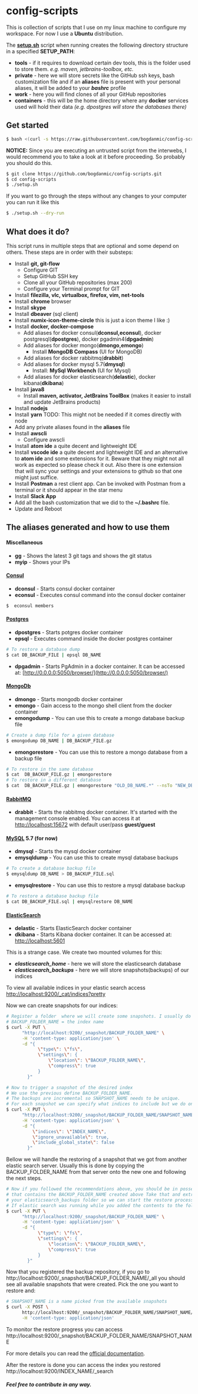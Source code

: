 config-scripts
==============

This is collection of scripts that I use on my linux machine to configure my
workspace. For now I use a **Ubuntu** distribution.

The [**setup.sh**](setup.sh) script when running creates the following directory 
structure in a specified **SETUP_PATH**:
 - **tools** - if it requires to download certain dev tools, this is the folder 
 used to store them. *e.g. maven, jetbrains-toolbox, etc.*
 - **private** - here we will store secrets like the GitHub ssh keys, bash 
 customization file and if an **aliases** file is present with your personal 
 aliases, it will be added to your ***bashrc*** profile
 - **work** - here you will find clones of all your GitHub repositories
 - **containers** - this will be the home directory where any **docker** services 
 used will hold their data *(e.g. dpostgres will store the databases there)*

Get started
------------
 ```bash
 $ bash <(curl -s https://raw.githubusercontent.com/bogdanmic/config-scripts/master/setup.sh)
 ```
 **NOTICE:** Since you are executing an untrusted script from the interwebs, I
 would recommend you to take a look at it before proceeding. So probably you
 should do this.
 ```bash
 $ git clone https://github.com/bogdanmic/config-scripts.git
 $ cd config-scripts
 $ ./setup.sh
 ```
If you want to go through the steps without any changes to your computer you can 
run it like this
 ```bash
 $ ./setup.sh --dry-run
 ```

What does it do?
------------
This script runs in multiple steps that are optional and some depend on others. 
These steps are in order with their substeps:
- Install **git, git-flow**
  - Configure  GIT
  - Setup GitHub SSH key
  - Clone all your GitHub repositories (max 200)
  - Configure your Terminal prompt for GIT
- Install **filezilla, vlc, virtualbox, firefox, vim, net-tools**
- Install **chrome** browser
- Install **skype**
- Install **dbeaver** (sql client)
- Install **numix-icon-theme-circle** this is just a icon theme I like :)
- Install **docker, docker-compose**
  - Add aliases for docker consul(**dconsul,econsul**), 
  docker postgresql(**dpostgres**), docker pgadmin4(**dpgadmin**)
  - Add aliases for docker mongo(**dmongo,emongo**)
    - Install **MongoDB Compass** (UI for MongoDB)
  - Add aliases for docker rabbitmq(**drabbit**)
  - Add aliases for docker mysql 5.7(**dmysql**)
    - Install: **MySql Workbench** (UI for Mysql)
  - Add aliases for docker elasticsearch(**delastic**),  docker kibana(**dkibana**)
- Install **java8**
  - Install **maven, activator, JetBrains ToolBox** (makes it easier to install and
  update JetBrains products)
- Install **nodejs**
- Install **yarn** TODO: This might not be needed if it comes directly with node
- Add any private aliases found in the **aliases** file
- Install **awscli**
  - Configure awscli
- Install **atom ide** a quite decent and lightweight IDE
- Install **vscode ide** a quite decent and lightweight IDE and an alternative 
to **atom ide** and some extensions for it. Beware that they might not all work 
as expected so please check it out. Also there is one extension that will sync 
your settings and your extensions to github so that one might just suffice.
- Install **Postman** a rest client app. Can be invoked with Postman from a 
terminal or it should appear in the star menu
- Install **Slack App**
- Add all the bash customization that we did to the **~/.bashrc** file.
- Update and Reboot

The aliases generated and how to use them
------------
#### Miscellaneous
- **gg** - Shows the latest 3 git tags and shows the git status
- **myip** - Shows your IPs

#### [Consul](https://www.consul.io/)
- **dconsul** - Starts consul docker container
- **econsul** - Executes consul command into the consul docker container
```bash
$  econsul members
```

#### [Postgres](https://www.postgresql.org/)
- **dpostgres** - Starts potgres docker container
- **epsql** - Executes command inside the docker postgres container
```bash
# To restore a database dump
$ cat DB_BACKUP_FILE | epsql DB_NAME
```
- **dpgadmin** - Starts PgAdmin in a docker container. It can be accessed at: 
[http://0.0.0.0:5050/browser/](http://0.0.0.0:5050/browser/)

#### [MongoDb](https://www.mongodb.com/)
- **dmongo** - Starts mongodb docker container
- **emongo** - Gain access to the mongo shell client from the docker container
- **emongodump** - You can use this to create a mongo database backup file
```bash
# Create a dump file for a given database
$ emongodump DB_NAME | DB_BACKUP_FILE.gz
```
- **emongorestore** - You can use this to restore a mongo database from a backup file
```bash
# To restore in the same database
$ cat  DB_BACKUP_FILE.gz | emongorestore
# To restore in a different database
$ cat  DB_BACKUP_FILE.gz | emongorestore "OLD_DB_NAME.*" --nsTo "NEW_DB_NAME.*"
```

#### [RabbitMQ](https://www.rabbitmq.com/)
- **drabbit** - Starts the rabbitmq docker container. It's started with the 
management console enabled. You can access it at [http://localhost:15672](http://localhost:15672) 
with default user/pass **guest/guest**

#### [MySQL](https://www.mysql.com/) 5.7 (for now)
- **dmysql** - Starts the mysql docker container
- **emysqldump** - You can use this to create mysql database backups
```bash
# To create a database backup file
$ emysqldump DB_NAME > DB_BACKUP_FILE.sql
```
- **emysqlrestore** - You can use this to restore a mysql database backup
```bash
# To restore a database backup file
$ cat DB_BACKUP_FILE.sql | emysqlrestore DB_NAME
```

#### [ElasticSearch](https://www.elastic.co/products/elasticsearch/)
- **delastic** - Starts ElasticSearch docker container
- **dkibana** - Starts Kibana docker container. It can be accessed at: 
[http://localhost:5601](http://localhost:5601)

This is a strange case. We create two mounted volumes for this:
- ***elasticsearch_home*** - here we will store the elasticsearch database
- ***elasticsearch_backups*** - here we will store snapshots(backups) of our indices

To view all available indices in your elastic search access 
[http://localhost:9200/_cat/indices?pretty](http://localhost:9200/_cat/indices?pretty)

Now we can create snapshots for our indices:
```bash
# Register a folder  where we will create some snapshots. I usually do a folder for each  index
# BACKUP_FOLDER_NAME = the index name
$ curl -X PUT \
      "http://localhost:9200/_snapshot/BACKUP_FOLDER_NAME" \
      -H 'content-type: application/json' \
      -d "{
            \"type\": \"fs\",
            \"settings\": {
                \"location\": \"BACKUP_FOLDER_NAME\",
                \"compress\": true
            }
        }"

# Now to trigger a snapshot of the desired index
# We use the previous define BACKUP_FOLDER_NAME.
# The backups are incremental so SNAPSHOT_NAME needs to be unique.
# For each snapshot we can specify what indices to include but we do only one INDEX_NAME
$ curl -X PUT \
      "http://localhost:9200/_snapshot/BACKUP_FOLDER_NAME/SNAPSHOT_NAME?wait_for_completion=true" \
      -H 'content-type: application/json' \
      -d "{
          \"indices\": \"INDEX_NAME\",
          \"ignore_unavailable\": true,
          \"include_global_state\": false
        }"
```
Bellow we will handle the restoring of a snapshot that we got from another elastic search server.
Usually this is done by copying the BACKUP_FOLDER_NAME from that server onto the new one and following the next steps.
```bash
# Now if you followed the recommendations above, you should be in possession of a tar/zip file
# that contains the BACKUP_FOLDER_NAME created above Take that and extract it into
# your elasticsearch_backups folder so we can start the restore process.
# If elastic search was running while you added the contents to the folder, you need to restart it.
$ curl -X PUT \
      "http://localhost:9200/_snapshot/BACKUP_FOLDER_NAME" \
      -H 'content-type: application/json' \
      -d "{
            \"type\": \"fs\",
            \"settings\": {
                \"location\": \"BACKUP_FOLDER_NAME\",
                \"compress\": true
            }
        }"
```
Now that you registered the backup repository, if you go to http://localhost:9200/_snapshot/BACKUP_FOLDER_NAME/_all you should see all available snapshots that were created. Pick the one you want to restore and:
```bash
# SNAPSHOT_NAME is a name picked from the available snapshots
$ curl -X POST \
      http://localhost:9200/_snapshot/BACKUP_FOLDER_NAME/SNAPSHOT_NAME/_restore \
      -H 'content-type: application/json'
```
To monitor the restore progress you can access http://localhost:9200/_snapshot/BACKUP_FOLDER_NAME/SNAPSHOT_NAME

For more details you can read the [official documentation](https://www.elastic.co/guide/en/elasticsearch/reference/current/modules-snapshots.html).

After the restore is done you can access the index you restored http://localhost:9200/INDEX_NAME/_search

##### ***Feel free to contribute in any way.***
